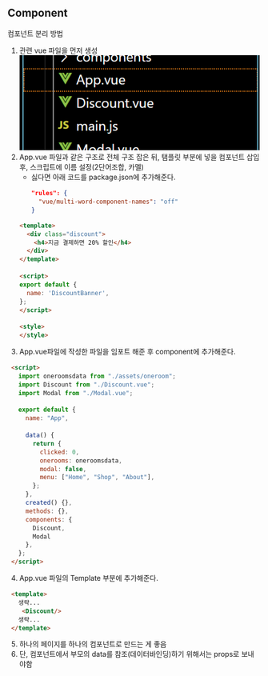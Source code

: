 ## Component

컴포넌트 분리 방법
  1. 관련 vue 파일을 먼저 생성
  ![Alt text](./picture/component.png)
  2. App.vue 파일과 같은 구조로 전체 구조 잡은 뒤, 탬플릿 부분에 넣을 컴포넌트 삽입 후, 스크립트에 이름 설정(2단어조합, 카멜)
     - 싫다면 아래 코드를 package.json에 추가해준다.
        ```json
        "rules": {
          "vue/multi-word-component-names": "off"
        } 
        ``` 
      ```html
      <template>
        <div class="discount">
          <h4>지금 결제하면 20% 할인</h4>
        </div>
      </template>

      <script>
      export default {
        name: 'DiscountBanner',
      };
      </script>

      <style>
      </style>
      ```
  3. App.vue파일에 작성한 파일을 임포트 해준 후 component에 추가해준다.
   ```html
    <script>
      import oneroomsdata from "./assets/oneroom";
      import Discount from "./Discount.vue";
      import Modal from "./Modal.vue";

      export default {
        name: "App",

        data() {
          return {
            clicked: 0,
            onerooms: oneroomsdata,
            modal: false,
            menu: ["Home", "Shop", "About"],
          };
        },
        created() {},
        methods: {},
        components: {
          Discount,
          Modal
        },
      };
    </script>
   ```
  4. App.vue 파일의 Template 부분에 추가해준다.
   ```html
    <template>
      생략...
       <Discount/>
      생략...
    </template>
   ```
  5. 하나의 페이지를 하나의 컴포넌트로 만드는 게 좋음
  6. 단, 컴포넌트에서 부모의 data를 참조(데이터바인딩)하기 위해서는 props로 보내야함


